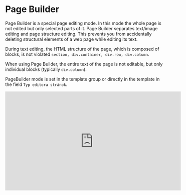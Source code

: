 # Page Builder

Page Builder is a special page editing mode. In this mode the whole page is not edited but only selected parts of it. Page Builder separates text/image editing and page structure editing. This prevents you from accidentally deleting structural elements of a web page while editing its text.

During text editing, the HTML structure of the page, which is composed of blocks, is not violated `section, div.container, div.row, div.column`.

When using Page Builder, the entire text of the page is not editable, but only individual blocks (typically `div.column`).

PageBuilder mode is set in the template group or directly in the template in the field `Typ editora stránok`.

<div class="video-container">
  <iframe width="560" height="315" src="https://www.youtube.com/embed/ieaNWY57Exc" title="YouTube video player" frameborder="0" allow="accelerometer; autoplay; clipboard-write; encrypted-media; gyroscope; picture-in-picture" allowfullscreen></iframe>
</div>
